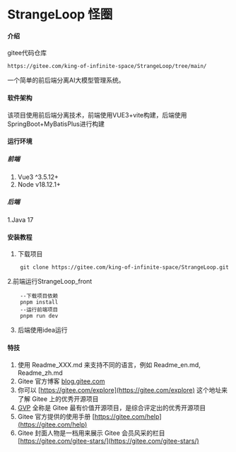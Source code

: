 # StrangeLoop 怪圈

#### 介绍

gitee代码仓库

```
https://gitee.com/king-of-infinite-space/StrangeLoop/tree/main/
```



一个简单的前后端分离AI大模型管理系统。

#### 软件架构
该项目使用前后端分离技术，前端使用VUE3+vite构建，后端使用SpringBoot+MyBatisPlus进行构建

#### 运行环境

##### 前端
1. Vue3 ^3.5.12+
2. Node v18.12.1+

##### 后端
1.Java 17


#### 安装教程

1.  下载项目
```
    git clone https://gitee.com/king-of-infinite-space/StrangeLoop.git
```
2.前端运行StrangeLoop_front
```
    --下载项目依赖
    pnpm install
    --运行前端项目
    pnpm run dev
```
3. 后端使用idea运行


#### 特技

1.  使用 Readme\_XXX.md 来支持不同的语言，例如 Readme\_en.md, Readme\_zh.md
2.  Gitee 官方博客 [blog.gitee.com](https://blog.gitee.com)
3.  你可以 [https://gitee.com/explore](https://gitee.com/explore) 这个地址来了解 Gitee 上的优秀开源项目
4.  [GVP](https://gitee.com/gvp) 全称是 Gitee 最有价值开源项目，是综合评定出的优秀开源项目
5.  Gitee 官方提供的使用手册 [https://gitee.com/help](https://gitee.com/help)
6.  Gitee 封面人物是一档用来展示 Gitee 会员风采的栏目 [https://gitee.com/gitee-stars/](https://gitee.com/gitee-stars/)
